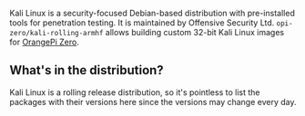 Kali Linux is a security-focused Debian-based distribution with pre-installed tools for penetration testing.
It is maintained by Offensive Security Ltd. `opi-zero/kali-rolling-armhf` allows building custom 32-bit Kali Linux images for [OrangePi Zero](http://www.orangepi.org/orangepizero/).

## What's in the distribution?

Kali Linux is a rolling release distribution, so it's pointless to list the packages with their versions here since the versions may change every day.